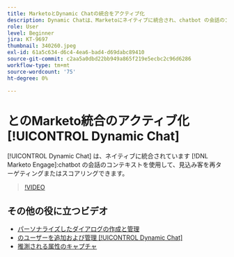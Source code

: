 ```yaml
---
title: MarketoとDynamic Chatの統合をアクティブ化
description: Dynamic Chatは、Marketoにネイティブに統合され、chatbot の会話のコンテキストを使用して、見込み客を再ターゲティングまたはスコアリングできます。
role: User
level: Beginner
jira: KT-9697
thumbnail: 340260.jpeg
exl-id: 61a5c634-d6c4-4ea6-bad4-d69dabc89410
source-git-commit: c2aa5a0dbd22bb949a865f219e5ecbc2c96d6286
workflow-type: tm+mt
source-wordcount: '75'
ht-degree: 0%

---
```


# とのMarketo統合のアクティブ化 [!UICONTROL Dynamic Chat]

[!UICONTROL Dynamic Chat]  は、ネイティブに統合されています [!DNL Marketo Engage]:chatbot の会話のコンテキストを使用して、見込み客を再ターゲティングまたはスコアリングできます。

>[!VIDEO](https://video.tv.adobe.com/v/340260/?quality=12&learn=on)

## その他の役に立つビデオ

* [パーソナライズしたダイアログの作成と管理](dialogue-management.md)
* [のユーザーを追加および管理 [!UICONTROL Dynamic Chat]](user-management.md)
* [推測される属性のキャプチャ](capture-inferred-attributes.md)
